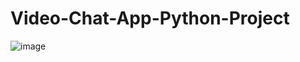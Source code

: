 # Video-Chat-App-Python-Project
![image](https://user-images.githubusercontent.com/48853024/209748024-ce299b6d-891b-4ab4-b281-a11b7f98efa8.png)
